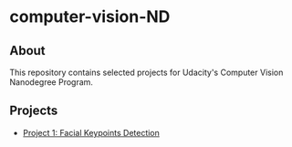 # computer-vision-ND

## About

This repository contains selected projects for Udacity's Computer Vision Nanodegree Program.

## Projects

* [Project 1: Facial Keypoints Detection](P1_Facial_Keypoints)



